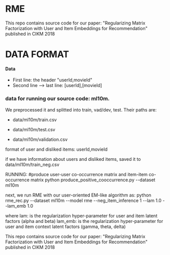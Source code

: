 # RME

This repo contains source code for our paper: "Regularizing Matrix Factorization with User and Item Embeddings for Recommendation" published in CIKM 2018

# DATA FORMAT 


#### Data
- First line: the header "userId,movieId"
- Second line --> last line: [userId],[movieId]

### data for running our source code: ml10m.
We preprocessed it and splitted into train, vad/dev, test. Their paths are:

- data/ml10m/train.csv

- data/ml10m/test.csv

- data/ml10m/validation.csv

format of user and disliked items: userId,movieId

if we have information about users and disliked items, saved it to data/ml10m/train_neg.csv


RUNNING:
#produce user-user co-occurrence matrix and item-item co-occurrence matrix
python produce_positive_cooccurrence.py --dataset ml10m

next, we run RME with our user-oriented EM-like algorithm as:
python rme_rec.py --dataset ml10m --model rme --neg_item_inference 1 --lam 1.0 --lam_emb 1.0

where lam: is the regularization hyper-parameter for user and item latent factors (alpha and beta)
lam_emb: is the regularization hyper-parameter for user and item context latent factors (gamma, theta, delta)




This repo contains source code for our paper:
"Regularizing Matrix Factorization with User and Item Embeddings for Recommendation"
published in CIKM 2018

